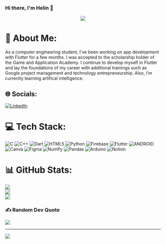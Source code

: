 ### Hi there, I'm Helin 👋

<div id="header" align="center">
  <img src="https://media.giphy.com/media/FspLvJQlQACXu/giphy.gif"/>
</div>


# 💫 About Me:
As a computer engineering student, I've been working on app development with Flutter for a few months. I was accepted to the scholarship holder of the Game and Application Academy. I continue to develop myself in Flutter and lay the foundations of my career with additional trainings such as Google project management and technology entrepreneurship. Also,  I’m currently learning artifical intelligence. 


## 🌐 Socials:
[![LinkedIn](https://img.shields.io/badge/LinkedIn-%230077B5.svg?logo=linkedin&logoColor=white)](https://linkedin.com/in/linkedin.com/in/helin-guler) 

# 💻 Tech Stack:
![C](https://img.shields.io/badge/c-%2300599C.svg?style=flat&logo=c&logoColor=white) ![C++](https://img.shields.io/badge/c++-%2300599C.svg?style=flat&logo=c%2B%2B&logoColor=white) ![Dart](https://img.shields.io/badge/dart-%230175C2.svg?style=flat&logo=dart&logoColor=white) ![HTML5](https://img.shields.io/badge/html5-%23E34F26.svg?style=flat&logo=html5&logoColor=white) ![Python](https://img.shields.io/badge/python-3670A0?style=flat&logo=python&logoColor=ffdd54) ![Firebase](https://img.shields.io/badge/firebase-%23039BE5.svg?style=flat&logo=firebase) ![Flutter](https://img.shields.io/badge/Flutter-%2302569B.svg?style=flat&logo=Flutter&logoColor=white) ![ANDROID](https://img.shields.io/badge/android-%2320232a.svg?style=flat&logo=android&logoColor=%a4c639) ![Canva](https://img.shields.io/badge/Canva-%2300C4CC.svg?style=flat&logo=Canva&logoColor=white) 	![Figma](https://img.shields.io/badge/figma-%23F24E1E.svg?style=flat&logo=figma&logoColor=white) ![NumPy](https://img.shields.io/badge/numpy-%23013243.svg?style=flat&logo=numpy&logoColor=white) ![Pandas](https://img.shields.io/badge/pandas-%23150458.svg?style=flat&logo=pandas&logoColor=white) ![Arduino](https://img.shields.io/badge/-Arduino-00979D?style=flat&logo=Arduino&logoColor=white) ![Notion](https://img.shields.io/badge/Notion-%23000000.svg?style=flat&logo=notion&logoColor=white)
# 📊 GitHub Stats:
![](https://github-readme-stats.vercel.app/api?username=helinguler&theme=tokyonight&hide_border=false&include_all_commits=true&count_private=false)<br/>
![](https://github-readme-streak-stats.herokuapp.com/?user=helinguler&theme=tokyonight&hide_border=false)<br/>
![](https://github-readme-stats.vercel.app/api/top-langs/?username=helinguler&theme=tokyonight&hide_border=false&include_all_commits=true&count_private=false&layout=compact)

### ✍️ Random Dev Quote
![](https://quotes-github-readme.vercel.app/api?type=horizontal&theme=radical)

---
[![](https://visitcount.itsvg.in/api?id=helinguler&icon=0&color=12)](https://visitcount.itsvg.in)

<!-- Proudly created with GPRM ( https://gprm.itsvg.in ) -->
